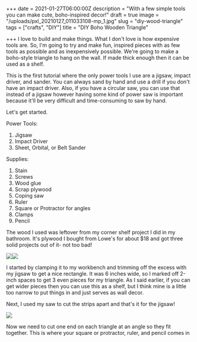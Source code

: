 +++
date = 2021-01-27T06:00:00Z
description = "With a few simple tools you can make cute, boho-inspired decor!"
draft = true
image = "/uploads/pxl_20210127_011033108-mp_1.jpg"
slug = "diy-wood-triangle"
tags = ["crafts", "DIY"]
title = "DIY Boho Wooden Triangle"

+++
I love to build and make things. What I don't love is how expensive tools are. So, I'm going to try and make fun, inspired pieces with as few tools as possible and as inexpensively possible. We're going to make a boho-style triangle to hang on the wall. If made thick enough then it can be used as a shelf.

This is the first tutorial where the only power tools I use are a jigsaw, impact driver, and sander. You can always sand by hand and use a drill if you don't have an impact driver. Also, if you have a circular saw, you can use that instead of a jigsaw however having some kind of power saw is important because it'll be very difficult and time-consuming to saw by hand.

Let's get started.

Power Tools:

1. Jigsaw
2. Impact Driver
3. Sheet, Orbital, or Belt Sander

Supplies:

1. Stain
2. Screws
3. Wood glue
4. Scrap plywood
5. Coping saw
6. Ruler
7. Square or Protractor for angles
8. Clamps
9. Pencil

The wood I used was leftover from my corner shelf project I did in my bathroom. It's plywood I bought from Lowe's for about $18 and got three solid projects out of it- not too bad!

![](/uploads/pxl_20210125_192328004-mp_1.jpg)![](/uploads/pxl_20210125_200201794-mp_1.jpg)

I started by clamping it to my workbench and trimming off the excess with my jigsaw to get a nice rectangle. It was 6 inches wide, so I marked off 2-inch spaces to get 3 even pieces for my triangle. As I said earlier, if you can get wider pieces then you can use this as a shelf, but I think mine is a little too narrow to put things in and just serves as wall decor.

Next, I used my saw to cut the strips apart and that's it for the jigsaw!

![](/uploads/pxl_20210125_200701187-mp_1.jpg)

Now we need to cut one end on each triangle at an angle so they fit together. This is where your square or protractor, ruler, and pencil comes in